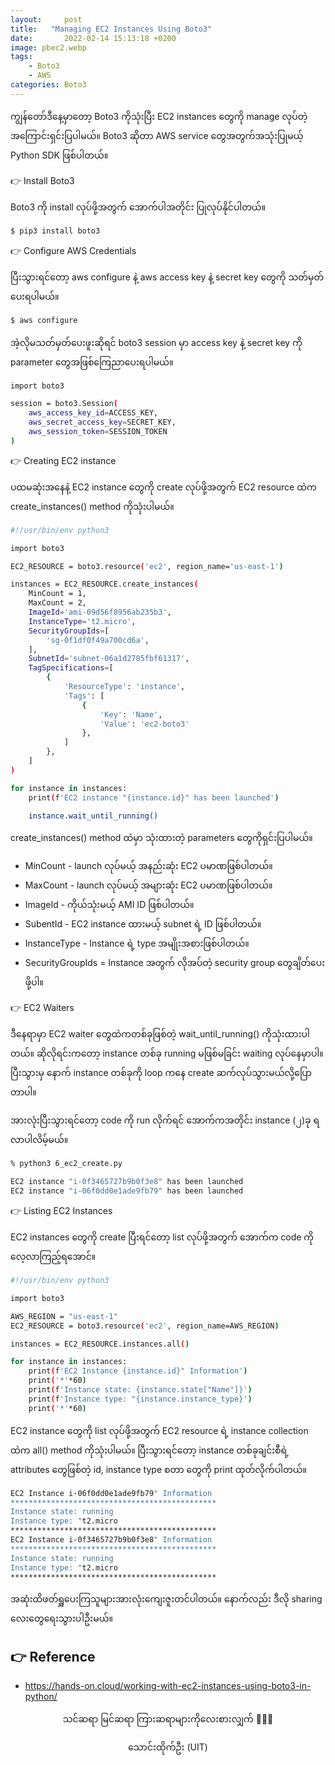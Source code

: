 ```yaml
---
layout:     post
title:   "Managing EC2 Instances Using Boto3"
date:       2022-02-14 15:13:18 +0200
image: pbec2.webp
tags:
    - Boto3
    - AWS
categories: Boto3
---
```


ကျွန်တော်ဒီနေ့မှာတော့ Boto3 ကိုသုံးပြီး EC2 instances တွေကို manage လုပ်တဲ့အကြောင်းရှင်းပြပါမယ်။ Boto3 ဆိုတာ AWS service တွေအတွက်အသုံးပြုမယ့် Python SDK ဖြစ်ပါတယ်။

👉 Install Boto3

Boto3 ကို install လုပ်ဖို့အတွက် အောက်ပါအတိုင်း ပြုလုပ်နိုင်ပါတယ်။

```bash
$ pip3 install boto3
```
👉 Configure AWS Credentials

ပြီးသွားရင်တော့ aws configure နဲ့ aws access key နဲ့ secret key တွေကို သတ်မှတ်ပေးရပါမယ်။

```bash
$ aws configure
```
အဲ့လိုမသတ်မှတ်ပေးဖူးဆိုရင် boto3 session မှာ access key နဲ့ secret key ကို parameter တွေအဖြစ်ကြေညာပေးရပါမယ်။

```bash
import boto3

session = boto3.Session(
    aws_access_key_id=ACCESS_KEY,
    aws_secret_access_key=SECRET_KEY,
    aws_session_token=SESSION_TOKEN
)
```

👉 Creating EC2 instance

ပထမဆုံးအနေနဲ့ EC2 instance တွေကို create လုပ်ဖို့အတွက် EC2 resource ထဲက create_instances() method ကိုသုံးပါမယ်။

```bash
#!/usr/bin/env python3

import boto3

EC2_RESOURCE = boto3.resource('ec2', region_name='us-east-1')

instances = EC2_RESOURCE.create_instances(
    MinCount = 1,
    MaxCount = 2,
    ImageId='ami-09d56f8956ab235b3',
    InstanceType='t2.micro',
    SecurityGroupIds=[
        'sg-0f1df0f49a700cd6a',
    ],
    SubnetId='subnet-06a1d2785fbf61317',
    TagSpecifications=[
        {
            'ResourceType': 'instance',
            'Tags': [
                {
                    'Key': 'Name',
                    'Value': 'ec2-boto3'
                },
            ]
        },
    ]
)

for instance in instances:
    print(f'EC2 instance "{instance.id}" has been launched')

    instance.wait_until_running()
```
create_instances() method ထဲမှာ သုံးထားတဲ့ parameters တွေကိုရှင်းပြပါမယ်။

<ul>
    <li> MinCount - launch လုပ်မယ့် အနည်းဆုံး EC2 ပမာဏဖြစ်ပါတယ်။</li>
    <li> MaxCount - launch လုပ်မယ့် အများဆုံး EC2 ပမာဏဖြစ်ပါတယ်။</li>
    <li> ImageId - ကိုယ်သုံးမယ့် AMI ID ဖြစ်ပါတယ်။</li>
    <li> SubentId - EC2 instance ထားမယ့် subnet ရဲ့ ID ဖြစ်ပါတယ်။</li>
    <li> InstanceType - Instance ရဲ့ type အမျိုးအစားဖြစ်ပါတယ်။ </li>
    <li> SecurityGroupIds = Instance အတွက် လိုအပ်တဲ့ security group တွေချိတ်ပေးဖို့ပါ။</li>
</ul>

👉 EC2 Waiters

ဒီနေရာမှာ EC2 waiter တွေထဲကတစ်ခုဖြစ်တဲ့ wait_until_running() ကိုသုံးထားပါတယ်။ ဆိုလိုရင်းကတော့ instance တစ်ခု running မဖြစ်မခြင်း waiting လုပ်နေမှာပါ။ ပြီးသွားမှ နောက် instance တစ်ခုကို loop ကနေ create ဆက်လုပ်သွားမယ်လို့ပြောတာပါ။

အားလုံးပြီးသွားရင်တော့ code ကို run လိုက်ရင် အောက်ကအတိုင်း instance (၂)ခု ရလာပါလိမ့်မယ်။

```bash
% python3 6_ec2_create.py

EC2 instance "i-0f3465727b9b0f3e8" has been launched
EC2 instance "i-06f0dd0e1ade9fb79" has been launched
```
👉 Listing EC2 Instances

EC2 instances တွေကို create ပြီးရင်တော့ list လုပ်ဖို့အတွက် အောက်က code ကိုလေ့လာကြည့်ရအောင်။

```bash
#!/usr/bin/env python3

import boto3

AWS_REGION = "us-east-1"
EC2_RESOURCE = boto3.resource('ec2', region_name=AWS_REGION)

instances = EC2_RESOURCE.instances.all()

for instance in instances:
    print(f'EC2 Instance {instance.id}" Information')
    print('*'*60)
    print(f'Instance state: {instance.state["Name"]}')
    print(f'Instance type: "{instance.instance_type}')
    print('*'*60)
```
EC2 instance တွေကို list လုပ်ဖို့အတွက် EC2 resource ရဲ့ instance collection ထဲက all() method ကိုသုံးပါမယ်။ ပြီးသွားရင်တော့ instance တစ်ခုချင်းစီရဲ့ attributes တွေဖြစ်တဲ့ id, instance type စတာ တွေကို print ထုတ်လိုက်ပါတယ်။

```bash
EC2 Instance i-06f0dd0e1ade9fb79" Information
**********************************************
Instance state: running
Instance type: "t2.micro
**********************************************
EC2 Instance i-0f3465727b9b0f3e8" Information
**********************************************
Instance state: running
Instance type: "t2.micro
**********************************************
```
အဆုံးထိဖတ်ရှူပေးကြသူများအားလုံးကျေးဇူးတင်ပါတယ်။ နောက်လည်း ဒီလို sharing လေးတွေရေးသွားပါဦးမယ်။

<h2>👉 Reference</h2>

<ul>
    <li><a href="https://hands-on.cloud/working-with-ec2-instances-using-boto3-in-python/">https://hands-on.cloud/working-with-ec2-instances-using-boto3-in-python/</a> </li>
</ul>

<p style="text-align:center">
    သင်ဆရာ မြင်ဆရာ ကြားဆရာများကိုလေးစားလျှက် 🙏🙏🙏
</p>
<p style="text-align:center">
   သောင်းထိုက်ဦး (UIT)
</p>
